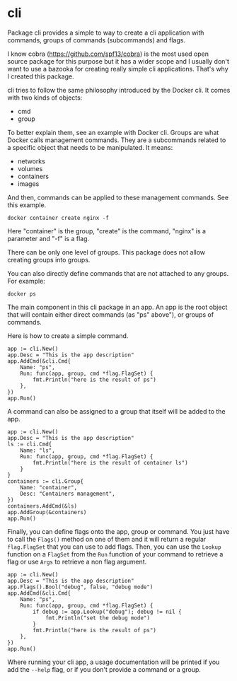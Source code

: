 # cli

Package cli provides a simple to way to create a cli application with commands, groups of commands (subcommands) and flags.

I know cobra (https://github.com/spf13/cobra) is the most used open source package for this purpose but it has a wider scope and I usually don't want to use a bazooka for creating really simple cli applications. That's why I created this package.

cli tries to follow the same philosophy introduced by the Docker cli. It comes with two kinds of objects:
 - cmd
 - group

To better explain them, see an example with Docker cli. Groups are what Docker calls management commands. They are a subcommands related to a specific object that needs to be manipulated. It means:
 - networks
 - volumes
 - containers
 - images

And then, commands can be applied to these management commands.
See this example.

    docker container create nginx -f

Here "container" is the group, "create" is the command, "nginx" is a parameter and "-f" is a flag.

There can be only one level of groups. This package does not allow creating groups into groups.

You can also directly define commands that are not attached to any groups. For example:

    docker ps

The main component in this cli package in an app. An app is the root object that will contain either direct commands (as "ps" above"), or groups of commands.

Here is how to create a simple command.

    app := cli.New()
    app.Desc = "This is the app description"
    app.AddCmd(&cli.Cmd{
        Name: "ps",
        Run: func(app, group, cmd *flag.FlagSet) {
            fmt.Println("here is the result of ps")
        },
    })
    app.Run()

A command can also be assigned to a group that itself will be added to the app.

    app := cli.New()
    app.Desc = "This is the app description"
    ls := cli.Cmd{
        Name: "ls",
        Run: func(app, group, cmd *flag.FlagSet) {
            fmt.Println("here is the result of container ls")
        }
    }
    containers := cli.Group{
        Name: "container",
        Desc: "Containers management",
    })
    containers.AddCmd(&ls)
    app.AddGroup(&containers)
    app.Run()

Finally, you can define flags onto the app, group or command. You just have to call the `Flags()` method on one of them and it will return a regular `flag.FlagSet` that you can use to add flags.
Then, you can use the `Lookup` function on a `FlagSet` from the `Run` function of your command to retrieve a flag or use `Args` to retrieve a non flag argument.

    app := cli.New()
    app.Desc = "This is the app description"
    app.Flags().Bool("debug", false, "debug mode")
    app.AddCmd(&cli.Cmd{
        Name: "ps",
        Run: func(app, group, cmd *flag.FlagSet) {
            if debug := app.Lookup("debug"); debug != nil {
                fmt.Println("set the debug mode")
            }
            fmt.Println("here is the result of ps")
        },
    })
    app.Run()

Where running your cli app, a usage documentation will be printed if you add the `--help` flag, or if you don't provide a command or a group.
